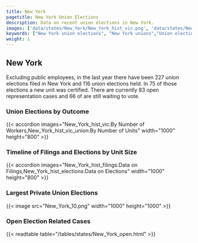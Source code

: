 ```yaml
---
title: New York
pagetitle: New York Union Elections
description: Data on recent union elections in New York.
images: ['data/states/New_York/New_York_hist_vic.png', 'data/states/New_York/New_York_hist_size.png', 'data/states/New_York/New_York_10.png']
keywords: ["New York union elections", "New York unions","Union elections"]
weight: 1
---
```

##  New York

Excluding public employees, in the last year there have been 227 union elections filed in New York and 116 union elections held. In 75 of those elections a new unit was certified. There are currently 83 open representation cases and 66 of are still waiting to vote.

### Union Elections by Outcome
{{< accordion images="New_York_hist_vic:By Number of Workers,New_York_hist_vic_union:By Number of Units" width="1000" height="800" >}}

### Timeline of Filings and Elections by Unit Size
{{< accordion images="New_York_hist_filings:Data on Filings,New_York_hist_elections:Data on Elections" width="1000" height="800" >}}

### Largest Private Union Elections
{{< image src="New_York_10.png" width="1000" height="1000"  >}}

### Open Election Related Cases
{{< readtable table="/tables/states/New_York_open.html" >}}

